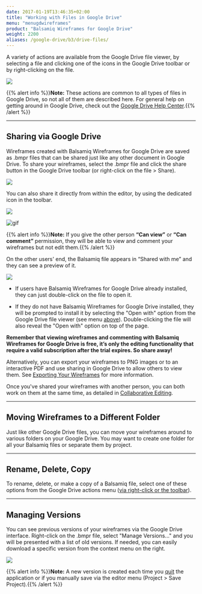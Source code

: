 ```yaml
---
date: 2017-01-19T13:46:35+02:00
title: "Working with Files in Google Drive"
menu: "menugdwireframes"
product: "Balsamiq Wireframes for Google Drive"
weight: 2200
aliases: /google-drive/b3/drive-files/
---
```


A variety of actions are available from the Google Drive file viewer, by selecting a file and clicking one of the icons in the Google Drive toolbar or by right-clicking on the file.

![](//media.balsamiq.com/img/support/docs/gdrive/wireframes/gdrivemenu.png)

{{% alert info %}}**Note:** These actions are common to all types of files in Google Drive, so not all of them are described here. For general help on getting around in Google Drive, check out the [Google Drive Help Center](https://support.google.com/drive/).{{% /alert %}}

* * *

## Sharing via Google Drive

Wireframes created with Balsamiq Wireframes for Google Drive are saved as .bmpr files that can be shared just like any other document in Google Drive. To share your wireframes, select the .bmpr file and click the share button in the Google Drive toolbar (or right-click on the file > Share).

![](//media.balsamiq.com/img/support/docs/gdrive/wireframes/gdrive-sharing.png)

You can also share it directly from within the editor, by using the dedicated icon in the toolbar.

![](//media.balsamiq.com/img/support/docs/gdrive/wireframes/share-icon.png)

![gif](//media.balsamiq.com/img/support/docs/gdrive/wireframes/share.png)

{{% alert info %}}**Note:** If you give the other person **“Can view”** or **“Can comment”** permission, they will be able to view and comment your wireframes but not edit them.{{% /alert %}}

On the other users' end, the Balsamiq file appears in “Shared with me” and they can see a preview of it.

![](//media.balsamiq.com/img/support/docs/gdrive/wireframes/shared-file.png)

- If users have Balsamiq Wireframes for Google Drive already installed, they can just double-click on the file to open it.

- If they do not have Balsamiq Wireframes for Google Drive installed, they will be prompted to install it by selecting the "Open with" option from the Google Drive file viewer (see menu [above](../drive-files)). Double-clicking the file will also reveal the "Open with" option on top of the page.

**Remember that viewing wireframes and commenting with Balsamiq Wireframes for Google Drive is free, it’s only the editing functionality that require a valid subscription after the trial expires. So share away!**

Alternatively, you can export your wireframes to PNG images or to an interactive PDF and use sharing in Google Drive to allow others to view them. See [Exporting Your Wireframes](../exporting/) for more information.

Once you've shared your wireframes with another person, you can both work on them at the same time, as detailed in [Collaborative Editing](../collaborating/).

* * *

## Moving Wireframes to a Different Folder

Just like other Google Drive files, you can move your wireframes around to various folders on your Google Drive. You may want to create one folder for all your Balsamiq files or separate them by project.

* * *

## Rename, Delete, Copy

To rename, delete, or make a copy of a Balsamiq file, select one of these options from the Google Drive actions menu ([via right-click or the toolbar](../drive-files)).

* * *

## Managing Versions

You can see previous versions of your wireframes via the Google Drive interface. Right-click on the .bmpr file, select "Manage Versions..." and you will be presented with a list of old versions. If needed, you can easily download a specific version from the context menu on the right.

![](//media.balsamiq.com/img/support/docs/gdrive/wireframes/managerevisions.png)

{{% alert info %}}**Note:** A new version is created each time you [quit](../intro/#returning-to-google-drive-closing-the-editor) the application or if you manually save via the editor menu (Project > Save Project).{{% /alert %}}
